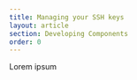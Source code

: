 ```yaml
---
title: Managing your SSH keys
layout: article
section: Developing Components
order: 0
---
```


Lorem ipsum